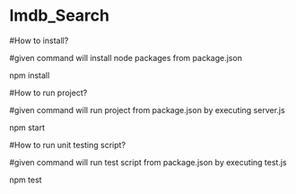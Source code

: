 # Imdb_Search

#How to install?

#given command will install node packages from package.json

npm install

#How to run project?

#given command will run project from package.json by executing server.js

npm start

#How to run unit testing script?

#given command will run test script from package.json by executing test.js

npm test
